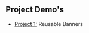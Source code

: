 ## Project Demo's
- [Project 1:](https://github.com/tjmanoj/ccbp-reactjs/tree/main/ReusableBanners) Reusable Banners
